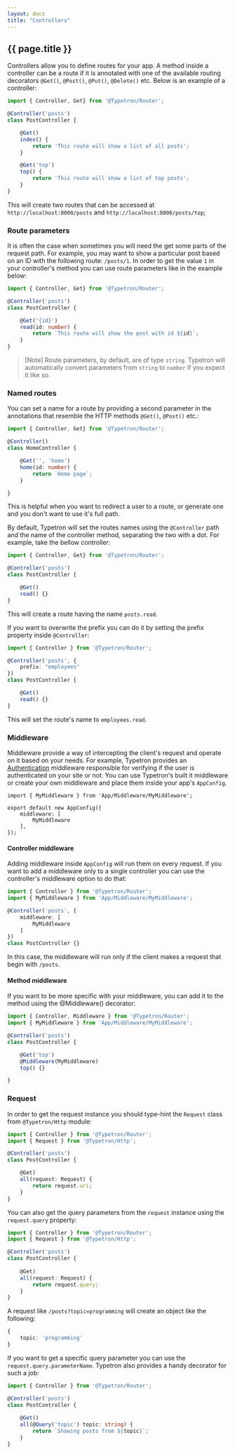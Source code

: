 ```yaml
---
layout: docs
title: "Controllers"
---
```


## {{ page.title }}

Controllers allow you to define routes for your app. A method inside a controller can be a route if it is 
annotated with one of the available routing decorators `@Get()`, `@Post()`, `@Put()`, `@Delete()` etc.
Below is an example of a controller: 
```ts
import { Controller, Get} from '@Typetron/Router';

@Controller('posts')
class PostController {

    @Get()
    index() {
        return 'This route will show a list of all posts';
    }

    @Get('top')
    top() {
        return 'This route will show a list of top posts';
    }
}
```
This will create two routes that can be accessed at `http://localhost:8000/posts` and `http://localhost:8000/posts/top`;

### Route parameters

It is often the case when sometimes you will need the get some parts of the request path. 
For example, you may want to show a particular post based on an ID with the following route: `/posts/1`.
In order to get the value `1` in your controller's method you can use route parameters like in the example below:  
```ts
import { Controller, Get} from '@Typetron/Router';

@Controller('posts')
class PostController {

    @Get('{id}')
    read(id: number) {
        return `This route will show the post with id ${id}`;
    }
}
```
> [Note] Route parameters, by default, are of type `string`. 
> Typetron will automatically convert parameters from `string` to `number` if you expect it like so. 

### Named routes
You can set a name for a route by providing a second parameter in the annotations that resemble the HTTP methods `@Get()`, `@Post()` etc.:

```ts
import { Controller, Get} from '@Typetron/Router';

@Controller()
class HomeController {

    @Get('', 'home')
    home(id: number) {
        return `Home page`;
    }

}
``` 
This is helpful when you want to redirect a user to a route, or generate one and you don't want to use it's full path.

By default, Typetron will set the routes names using the `@Controller` path and the name of the controller method, separating the two with a dot.
For example, take the bellow controller:
```ts
import { Controller, Get} from '@Typetron/Router';

@Controller('posts')
class PostController {

    @Get()
    read() {}
}
``` 
This will create a route having the name `posts.read`.

If you want to overwrite the prefix you can do it by setting the prefix property inside `@Controller`:
```ts
import { Controller } from '@Typetron/Router';

@Controller('posts', { 
    prefix: "employees" 
})
class PostController {

    @Get()
    read() {}
}
``` 
This will set the route's name to `employees.read`.

### Middleware
Middleware provide a way of intercepting the client's request and operate on it based on your needs.
For example, Typetron provides an [Authentication](/docs/authentication) middleware responsible for 
verifying if the user is authenticated on your site or not. You can use Typetron's built it middleware
or create your own middleware and place them inside your app's `AppConfig`.

```ts;
import { MyMiddleware } from 'App/Middleware/MyMiddleware';

export default new AppConfig({
    middleware: [
        MyMiddleware
    ],
});
```  

#### Controller middleware
Adding middleware inside `AppConfig` will run them on every request. If you want to add a middleware only
to a single controller you can use the controller's middleware option to do that:
```ts
import { Controller } from '@Typetron/Router';
import { MyMiddleware } from 'App/Middleware/MyMiddleware';

@Controller('posts', { 
    middleware: [
        MyMiddleware
    ] 
})
class PostController {}
``` 
In this case, the middleware will run only if the client makes a request that begin with `/posts`.

#### Method middleware
If you want to be more specific with your middleware, you can add it to the method using the @Middleware()
decorator: 


```ts
import { Controller, Middleware } from '@Typetron/Router';
import { MyMiddleware } from 'App/Middleware/MyMiddleware';

@Controller('posts')
class PostController {

    @Get('top')
    @Middleware(MyMiddleware)
    top() {}

}
``` 

### Request
In order to get the request instance you should type-hint the `Request` class from `@Typetron/Http` module:

```ts
import { Controller } from '@Typetron/Router';
import { Request } from '@Typetron/Http';

@Controller('posts')
class PostController {

    @Get)
    all(request: Request) {
        return request.uri;
    }
}
```
You can also get the query parameters from the `request` instance using the `request.query` property:
```ts
import { Controller } from '@Typetron/Router';
import { Request } from '@Typetron/Http';

@Controller('posts')
class PostController {
    
    @Get)
    all(request: Request) {
        return request.query;
    }
}
```
A request like `/posts?topic=programming` will create an object like the following:
```ts
{
    topic: 'programming'
}
```

If you want to get a specific query parameter you can use the `request.query.parameterName`. Typetron also 
provides a handy decorator for such a job:
```ts
import { Controller } from '@Typetron/Router';

@Controller('posts')
class PostController {
    
    @Get()
    all(@Query('topic') topic: string) {
        return `Showing posts from ${topic}`;
    }
}
```
